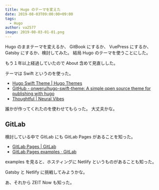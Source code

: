 ```yaml
---
title: Hugo のテーマを変えた
date: 2019-08-03T09:00:00+09:00
tags:
  - Hugo
author: va2577
image: 2019-08-03-01-01.png
---
```


Hugo のままテーマを変えるか、 GitBook にするか、 VuePress にするか、 Gatsby にするか、検討してみた。
結局 Hugo のテーマを使うことにした。

<!--more-->

もう１年以上経過していたので About 含めて見直しした。

テーマは Swift というのを使った。

* [Hugo Swift Theme | Hugo Themes](https://themes.gohugo.io/hugo-swift-theme/)
* [GitHub - onweru/hugo-swift-theme: A simple open source theme for publishing with hugo](https://github.com/onweru/hugo-swift-theme)
* [Thoughtful | Neural Vibes](https://neuralvibes.com/)

誰かが作ってくれたのを使わせてもらった。
大丈夫かな。

## GitLab

検討している中で GitLab にも GitLab Pages があることを知った。

* [GitLab Pages | GitLab](https://docs.gitlab.com/ee/user/project/pages/)
* [GitLab Pages examples · GitLab](https://gitlab.com/pages)

examples を見ると、ホスティングに Netlify というものがあることも知った。

Gatsby と Netlify に挑戦してみようかな。

あ、それから ZEIT Now も知った。
